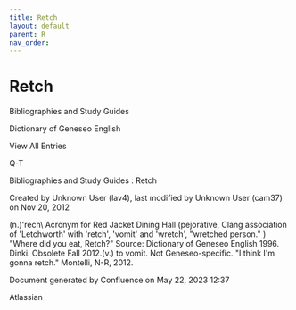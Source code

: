 ```yaml
---
title: Retch
layout: default
parent: R
nav_order:
---
```


# Retch

Bibliographies and Study Guides

Dictionary of Geneseo English

View All Entries

Q-T

Bibliographies and Study Guides : Retch

Created by  Unknown User (lav4), last modified by  Unknown User (cam37) on Nov 20, 2012

(n.)\'rech\ Acronym for Red Jacket Dining Hall (pejorative, Clang association of 'Letchworth' with 'retch', 'vomit' and 'wretch', &quot;wretched person.&quot; ) &quot;Where did you eat, Retch?&quot; Source: Dictionary of Geneseo English 1996. Dinki. Obsolete Fall 2012.(v.) to vomit. Not Geneseo-specific. &quot;I think I'm gonna retch.&quot; Montelli, N-R, 2012.

Document generated by Confluence on May 22, 2023 12:37

Atlassian
